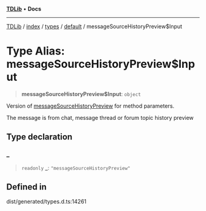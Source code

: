 [**TDLib**](../../../../../../README.md) • **Docs**

***

[TDLib](../../../../../../modules.md) / [index](../../../../../README.md) / [types](../../../README.md) / [default](../README.md) / messageSourceHistoryPreview$Input

# Type Alias: messageSourceHistoryPreview$Input

> **messageSourceHistoryPreview$Input**: `object`

Version of [messageSourceHistoryPreview](messageSourceHistoryPreview.md) for method parameters.

The message is from chat, message thread or forum topic history preview

## Type declaration

### \_

> `readonly` **\_**: `"messageSourceHistoryPreview"`

## Defined in

dist/generated/types.d.ts:14261
